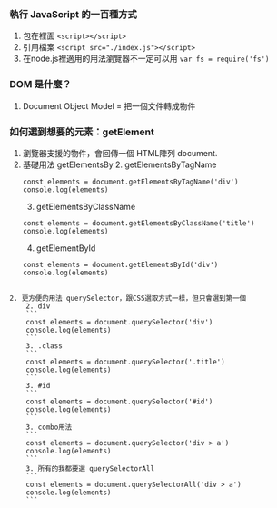 ### 執行 JavaScript 的一百種方式
1. 包在裡面 `<script></script>`
2. 引用檔案 `<script src="./index.js"></script>`
3. 在node.js裡適用的用法瀏覽器不一定可以用 `var fs = require('fs')`

### DOM 是什麼？
1. Document Object Model = 把一個文件轉成物件

### 如何選到想要的元素：getElement
1. 瀏覽器支援的物件，會回傳一個 HTML陣列 document.
2. 基礎用法 getElementsBy
	2. getElementsByTagName
	```
	const elements = document.getElementsByTagName('div')
	console.log(elements)
	```
	3. getElementsByClassName
	```
	const elements = document.getElementsByClassName('title')
	console.log(elements)
	```
	4. getElementById
	```
	const elements = document.getElementsById('div')
	console.log(elements)
```

2. 更方便的用法 querySelector，跟CSS選取方式一樣，但只會選到第一個
	2. div
	```
	const elements = document.querySelector('div')
	console.log(elements)
	```
	3. .class
	```
	const elements = document.querySelector('.title')
	console.log(elements)
	```
	3. #id
	```
	const elements = document.querySelector('#id')
	console.log(elements)
	```
	3. combo用法
	```
	const elements = document.querySelector('div > a')
	console.log(elements)
	```
	3. 所有的我都要選 querySelectorAll
	```
	const elements = document.querySelectorAll('div > a')
	console.log(elements)
	```

